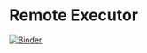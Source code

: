 # Remote Executor
[![Binder](https://mybinder.org/badge_logo.svg)](https://mybinder.org/v2/gh/jan-janssen/remote-executor/HEAD?labpath=example.ipynb)

